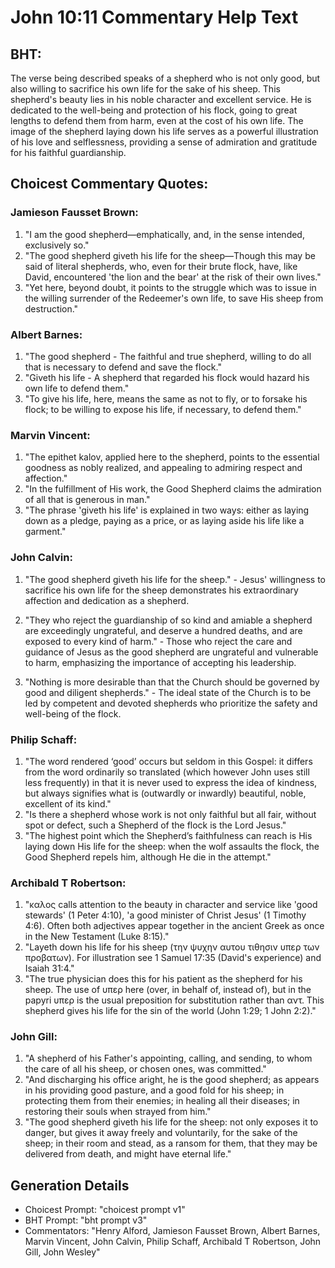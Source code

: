 # John 10:11 Commentary Help Text

## BHT:
The verse being described speaks of a shepherd who is not only good, but also willing to sacrifice his own life for the sake of his sheep. This shepherd's beauty lies in his noble character and excellent service. He is dedicated to the well-being and protection of his flock, going to great lengths to defend them from harm, even at the cost of his own life. The image of the shepherd laying down his life serves as a powerful illustration of his love and selflessness, providing a sense of admiration and gratitude for his faithful guardianship.

## Choicest Commentary Quotes:
### Jamieson Fausset Brown:
1. "I am the good shepherd—emphatically, and, in the sense intended, exclusively so." 
2. "The good shepherd giveth his life for the sheep—Though this may be said of literal shepherds, who, even for their brute flock, have, like David, encountered 'the lion and the bear' at the risk of their own lives." 
3. "Yet here, beyond doubt, it points to the struggle which was to issue in the willing surrender of the Redeemer's own life, to save His sheep from destruction."

### Albert Barnes:
1. "The good shepherd - The faithful and true shepherd, willing to do all that is necessary to defend and save the flock."
2. "Giveth his life - A shepherd that regarded his flock would hazard his own life to defend them."
3. "To give his life, here, means the same as not to fly, or to forsake his flock; to be willing to expose his life, if necessary, to defend them."

### Marvin Vincent:
1. "The epithet kalov, applied here to the shepherd, points to the essential goodness as nobly realized, and appealing to admiring respect and affection."
2. "In the fulfillment of His work, the Good Shepherd claims the admiration of all that is generous in man."
3. "The phrase 'giveth his life' is explained in two ways: either as laying down as a pledge, paying as a price, or as laying aside his life like a garment."

### John Calvin:
1. "The good shepherd giveth his life for the sheep." - Jesus' willingness to sacrifice his own life for the sheep demonstrates his extraordinary affection and dedication as a shepherd. 

2. "They who reject the guardianship of so kind and amiable a shepherd are exceedingly ungrateful, and deserve a hundred deaths, and are exposed to every kind of harm." - Those who reject the care and guidance of Jesus as the good shepherd are ungrateful and vulnerable to harm, emphasizing the importance of accepting his leadership.

3. "Nothing is more desirable than that the Church should be governed by good and diligent shepherds." - The ideal state of the Church is to be led by competent and devoted shepherds who prioritize the safety and well-being of the flock.

### Philip Schaff:
1. "The word rendered ‘good’ occurs but seldom in this Gospel: it differs from the word ordinarily so translated (which however John uses still less frequently) in that it is never used to express the idea of kindness, but always signifies what is (outwardly or inwardly) beautiful, noble, excellent of its kind."
2. "Is there a shepherd whose work is not only faithful but all fair, without spot or defect, such a Shepherd of the flock is the Lord Jesus."
3. "The highest point which the Shepherd’s faithfulness can reach is His laying down His life for the sheep: when the wolf assaults the flock, the Good Shepherd repels him, although He die in the attempt."

### Archibald T Robertson:
1. "καλος calls attention to the beauty in character and service like 'good stewards' (1 Peter 4:10), 'a good minister of Christ Jesus' (1 Timothy 4:6). Often both adjectives appear together in the ancient Greek as once in the New Testament (Luke 8:15)."
2. "Layeth down his life for his sheep (την ψυχην αυτου τιθησιν υπερ των προβατων). For illustration see 1 Samuel 17:35 (David's experience) and Isaiah 31:4."
3. "The true physician does this for his patient as the shepherd for his sheep. The use of υπερ here (over, in behalf of, instead of), but in the papyri υπερ is the usual preposition for substitution rather than αντ. This shepherd gives his life for the sin of the world (John 1:29; 1 John 2:2)."

### John Gill:
1. "A shepherd of his Father's appointing, calling, and sending, to whom the care of all his sheep, or chosen ones, was committed."
2. "And discharging his office aright, he is the good shepherd; as appears in his providing good pasture, and a good fold for his sheep; in protecting them from their enemies; in healing all their diseases; in restoring their souls when strayed from him."
3. "The good shepherd giveth his life for the sheep: not only exposes it to danger, but gives it away freely and voluntarily, for the sake of the sheep; in their room and stead, as a ransom for them, that they may be delivered from death, and might have eternal life."


## Generation Details
- Choicest Prompt: "choicest prompt v1"
- BHT Prompt: "bht prompt v3"
- Commentators: "Henry Alford, Jamieson Fausset Brown, Albert Barnes, Marvin Vincent, John Calvin, Philip Schaff, Archibald T Robertson, John Gill, John Wesley"
